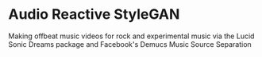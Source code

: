 # Audio Reactive StyleGAN
Making offbeat music videos for rock and experimental music via the Lucid Sonic Dreams package and Facebook's Demucs Music Source Separation 
